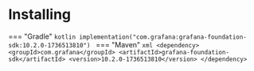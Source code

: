 # Installing

=== "Gradle"
    ```kotlin
    implementation("com.grafana:grafana-foundation-sdk:10.2.0-1736513810")
    ```
=== "Maven"
    ```xml
    <dependency>
        <groupId>com.grafana</groupId>
        <artifactId>grafana-foundation-sdk</artifactId>
        <version>10.2.0-1736513810</version>
    </dependency>
    ```

